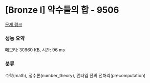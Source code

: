 # [Bronze I] 약수들의 합 - 9506 

[문제 링크](https://www.acmicpc.net/problem/9506) 

### 성능 요약

메모리: 30860 KB, 시간: 96 ms

### 분류

수학(math), 정수론(number_theory), 런타임 전의 전처리(precomputation)

